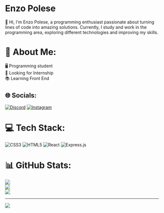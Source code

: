 # Enzo Polese

👋 Hi, I'm Enzo Polese, a programming enthusiast passionate about turning lines of code into amazing solutions. Currently, I study and work in the programming area, exploring different technologies and improving my skills.

# 🚀 About Me:
🖥️ Programming student<br>💼 Looking for Internship<br>📚 Learning Front End


## 🌐 Socials:
[![Discord](https://img.shields.io/badge/Discord-%237289DA.svg?logo=discord&logoColor=white)](https://discord.gg/Polese_e) [![Instagram](https://img.shields.io/badge/Instagram-%23E4405F.svg?logo=Instagram&logoColor=white)](https://instagram.com/polese_e) 

# 💻 Tech Stack:
![CSS3](https://img.shields.io/badge/css3-%231572B6.svg?style=for-the-badge&logo=css3&logoColor=white) ![HTML5](https://img.shields.io/badge/html5-%23E34F26.svg?style=for-the-badge&logo=html5&logoColor=white) ![React](https://img.shields.io/badge/react-%2320232a.svg?style=for-the-badge&logo=react&logoColor=%2361DAFB) ![Express.js](https://img.shields.io/badge/express.js-%23404d59.svg?style=for-the-badge&logo=express&logoColor=%2361DAFB)
# 📊 GitHub Stats:
![](https://github-readme-stats.vercel.app/api?username=Polese-e&theme=nightowl&hide_border=false&include_all_commits=false&count_private=false)<br/>
![](https://github-readme-streak-stats.herokuapp.com/?user=Polese-e&theme=nightowl&hide_border=false)<br/>
![](https://github-readme-stats.vercel.app/api/top-langs/?username=Polese-e&theme=nightowl&hide_border=false&include_all_commits=false&count_private=false&layout=compact)

---
[![](https://visitcount.itsvg.in/api?id=Polese-e&icon=0&color=11)](https://visitcount.itsvg.in)

<!-- Proudly created with GPRM ( https://gprm.itsvg.in ) -->
